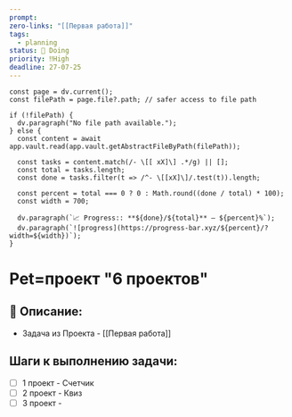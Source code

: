 ```yaml
---
prompt: 
zero-links: "[[Первая работа]]"
tags:
  - planning
status: 📌 Doing
priority: ‼️High
deadline: 27-07-25
---
```

```dataviewjs
const page = dv.current();
const filePath = page.file?.path; // safer access to file path

if (!filePath) {
  dv.paragraph("No file path available.");
} else {
  const content = await app.vault.read(app.vault.getAbstractFileByPath(filePath));
  
  const tasks = content.match(/- \[[ xX]\] .*/g) || [];
  const total = tasks.length;
  const done = tasks.filter(t => /^- \[[xX]\]/.test(t)).length;
  
  const percent = total === 0 ? 0 : Math.round((done / total) * 100);
  const width = 700;
  
  dv.paragraph(`📈 Progress:: **${done}/${total}** — ${percent}%`);
  dv.paragraph(`![progress](https://progress-bar.xyz/${percent}/?width=${width})`);
}

```
# Pet=проект "6 проектов"
## 📑 Описание:
- Задача из Проекта - [[Первая работа]]

## Шаги к выполнению задачи:
- [ ] 1 проект - Счетчик
- [ ] 2 проект - Квиз
- [ ] 3 проект - 